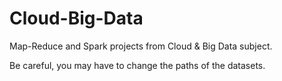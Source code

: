 # Cloud-Big-Data
Map-Reduce and Spark projects from Cloud &amp; Big Data subject.

Be careful, you may have to change the paths of the datasets.
